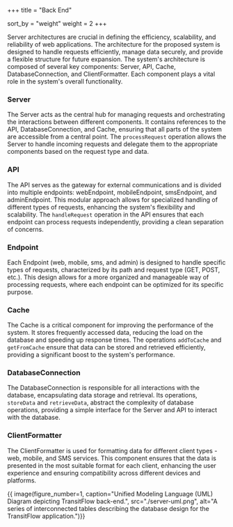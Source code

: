 +++
title = "Back End"

sort_by = "weight"
weight = 2
+++

Server architectures are crucial in defining the efficiency, scalability, and reliability of web applications. The architecture for the proposed system is designed to handle requests efficiently, manage data securely, and provide a flexible structure for future expansion. The system's architecture is composed of several key components: Server, API, Cache, DatabaseConnection, and ClientFormatter. Each component plays a vital role in the system's overall functionality.

### Server

The Server acts as the central hub for managing requests and orchestrating the interactions between different components. It contains references to the API, DatabaseConnection, and Cache, ensuring that all parts of the system are accessible from a central point. The `processRequest` operation allows the Server to handle incoming requests and delegate them to the appropriate components based on the request type and data.

### API

The API serves as the gateway for external communications and is divided into multiple endpoints: webEndpoint, mobileEndpoint, smsEndpoint, and adminEndpoint. This modular approach allows for specialized handling of different types of requests, enhancing the system's flexibility and scalability. The `handleRequest` operation in the API ensures that each endpoint can process requests independently, providing a clean separation of concerns.

### Endpoint

Each Endpoint (web, mobile, sms, and admin) is designed to handle specific types of requests, characterized by its path and request type (GET, POST, etc.). This design allows for a more organized and manageable way of processing requests, where each endpoint can be optimized for its specific purpose.

### Cache

The Cache is a critical component for improving the performance of the system. It stores frequently accessed data, reducing the load on the database and speeding up response times. The operations `addToCache` and `getFromCache` ensure that data can be stored and retrieved efficiently, providing a significant boost to the system's performance.

### DatabaseConnection

The DatabaseConnection is responsible for all interactions with the database, encapsulating data storage and retrieval. Its operations, `storeData` and `retrieveData`, abstract the complexity of database operations, providing a simple interface for the Server and API to interact with the database.

### ClientFormatter

The ClientFormatter is used for formatting data for different client types - web, mobile, and SMS services. This component ensures that the data is presented in the most suitable format for each client, enhancing the user experience and ensuring compatibility across different devices and platforms.

{{ image(figure_number=1,
caption="Unified Modeling Language (UML) Diagram depicting TransitFlow back-end.",
src="./server-uml.png",
alt="A series of interconnected tables describing the database design for the TransitFlow application.")}}
